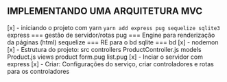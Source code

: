 ## IMPLEMENTANDO UMA ARQUITETURA MVC

[x] - iniciando o projeto com yarn `yarn add express pug sequelize sqlite3`
    express === gestão de servidor/rotas
    pug === Engine para renderização da páginas (html)
    sequelize === RE para o bd
    sqlite === bd
[x] - nodemon
[x] - Estrutura do projeto:
    src
        controllers
            ProductController.js
        models
            Product.js
        views
            product
                form.pug
                list.pug
[x] - Inciar o servidor com express
[x] - Criar: Configurações do serviço, criar controladores e rotas para os controladores